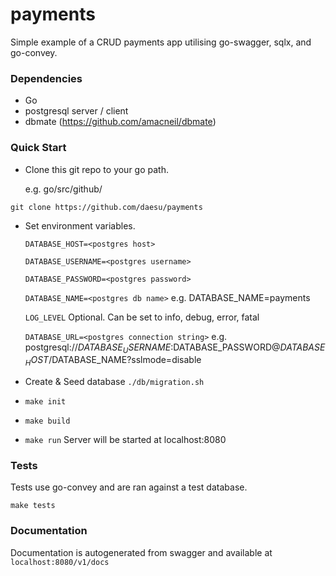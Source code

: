 # payments
Simple example of a CRUD payments app utilising go-swagger, sqlx, and go-convey.

### Dependencies
- Go 
- postgresql server / client 
- dbmate (https://github.com/amacneil/dbmate) 

### Quick Start
  - Clone this git repo to your go path. 
   
    e.g. go/src/github/

   `git clone https://github.com/daesu/payments`

 - Set environment variables.

   `DATABASE_HOST=<postgres host>`
   
   `DATABASE_USERNAME=<postgres username>`
   
   `DATABASE_PASSWORD=<postgres password>`

   `DATABASE_NAME=<postgres db name>`
    e.g. DATABASE_NAME=payments

   `LOG_LEVEL` 
    Optional. Can be set to info, debug, error, fatal

   `DATABASE_URL=<postgres connection string>`
    e.g. postgresql://$DATABASE_USERNAME:$DATABASE_PASSWORD@$DATABASE_HOST/$DATABASE_NAME?sslmode=disable

 - Create & Seed database 
  `./db/migration.sh`

 - `make init` 

 - `make build`

 - `make run`
   Server will be started at localhost:8080 
   
### Tests
Tests use go-convey and are ran against a test database.

`make tests`

### Documentation
Documentation is autogenerated from swagger and available at `localhost:8080/v1/docs`

